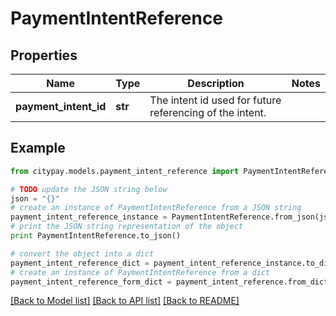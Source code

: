# PaymentIntentReference


## Properties

Name | Type | Description | Notes
------------ | ------------- | ------------- | -------------
**payment_intent_id** | **str** | The intent id used for future referencing of the intent. | 

## Example

```python
from citypay.models.payment_intent_reference import PaymentIntentReference

# TODO update the JSON string below
json = "{}"
# create an instance of PaymentIntentReference from a JSON string
payment_intent_reference_instance = PaymentIntentReference.from_json(json)
# print the JSON string representation of the object
print PaymentIntentReference.to_json()

# convert the object into a dict
payment_intent_reference_dict = payment_intent_reference_instance.to_dict()
# create an instance of PaymentIntentReference from a dict
payment_intent_reference_form_dict = payment_intent_reference.from_dict(payment_intent_reference_dict)
```
[[Back to Model list]](../README.md#documentation-for-models) [[Back to API list]](../README.md#documentation-for-api-endpoints) [[Back to README]](../README.md)


